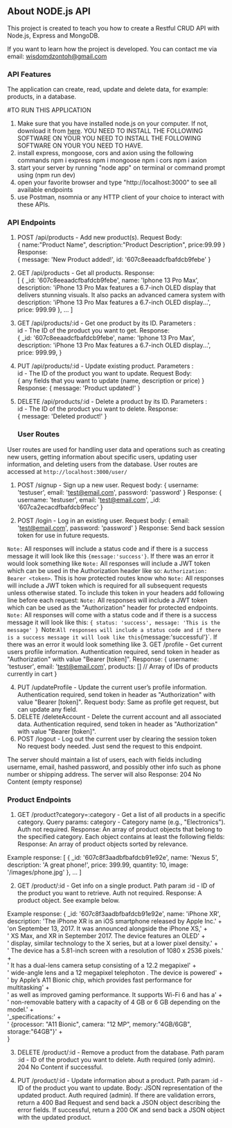 ## About NODE.js API

This project is created to teach you how to create a Restful CRUD API with Node.js, Express and MongoDB.

If you want to learn how the project is developed. You can contact me via email: wisdomdzontoh@gmail.com

### API Features

The application can create, read, update and delete data, for example: products, in a database.

#TO RUN THIS APPLICATION

1. Make sure that you have installed node.js on your computer. If not, download it from [here](https://nodejs.org/en/). YOU NEED TO INSTALL THE FOLLOWING SOFTWARE ON YOUR YOU NEED TO INSTALL THE FOLLOWING SOFTWARE ON YOUR YOU NEED TO HAVE.
2. install express, mongoose, cors and axion using the following commands
   npm i express
   npm i mongoose
   npm i cors
   npm i axion
3. start your server by running "node app" on terminal or command prompt using (npm run dev)
4. open your favorite browser and type "http://localhost:3000" to see all available endpoints
5. use Postman, nsomnia or any HTTP client of your choice to interact with these APIs.

### API Endpoints

1. POST /api/products - Add new product(s).
   Request Body:  
    {
   name:"Product Name",
   description:"Product Description",
   price:99.99
   }
   Response:  
    { message: 'New Product added!', id: '607c8eeaadcfbafdcb9febe' }

2. GET /api/products - Get all products.
   Response:  
    [
   {
   _id: '607c8eeaadcfbafdcb9febe',
   name: 'Iphone 13 Pro Max',
   description: 'iPhone 13 Pro Max features a 6.7-inch OLED display that delivers stunning visuals. It also packs an advanced camera system with
   description: 'iPhone 13 Pro Max features a 6.7-inch OLED display...',
   price: 999.99
   },
   ...
   ]

3. GET /api/products/:id - Get one product by its ID.
   Parameters :  
    id - The ID of the product you want to get.
   Response:  
    {
   \_id: '607c8eeaadcfbafdcb9febe',
   name: 'Iphone 13 Pro Max',
   description: 'iPhone 13 Pro Max features a 6.7-inch OLED display...',
   price: 999.99,
   }

4. PUT /api/products/:id - Update existing product.
   Parameters :  
    id - The ID of the product you want to update.
   Request Body:  
    { any fields that you want to update (name, description or price) }
   Response:
   { message: 'Product updated!' }

5. DELETE /api/products/:id - Delete a product by its ID.
   Parameters :  
    id - The ID of the product you want to delete.
   Response:  
    { message: 'Deleted product!' }
   ### User Routes

User routes are used for handling user data and operations such as creating new users, getting information about specific users, updating user information, and deleting users from the database.
User routes are accessed at `http://localhost:3000/user/`

1. POST /signup - Sign up a new user.
   Request body:
   {
   username: 'testuser',
   email: 'test@email.com',
   password: 'password'
   }
   Response:
   {
   username: 'testuser',
   email: 'test@email.com',
   \_id: '607ca2ecacdfbafdcb9fecc'
   }

2. POST /login - Log in an existing user.
   Request body:
   {
   email: 'test@email.com',
   password: 'password'
   }
   Response:
   Send back session token for use in future requests.

`Note:` All responses will include a status code and if there is a success message it will look like this `{message:'success'}`. If there was an error it would look something like
`Note:` All responses will include a JWT token which can be used in the Authorization header like so: `Authorization: Bearer <token>`. This is how protected routes know who
`Note:` All responses will include a JWT token which is required for all subsequent requests unless otherwise stated. To include this token in your headers add following line before each request:
`Note:` All responses will include a JWT token which can be used as the "Authorization" header for protected endpoints.
`Note:` All responses will come with a status code and if there is a success message it will look like this: `{ status: 'success', message: 'This is the message' }
`Note:`All responses will include a status code and if there is a success message it will look like this`{message:'successful'}`. If there was an error it would look something like 3. GET /profile - Get current users profile information.
Authentication required, send token in header as "Authorization" with value "Bearer [token]".
Response:
{
username: 'testuser',
email: 'test@email.com',
products: [] // Array of IDs of products currently in cart
}

4. PUT /updateProfile - Update the current user’s profile information.
   Authentication required, send token in header as "Authorization" with value "Bearer [token]".
   Request body:
   Same as profile get request, but can update any field.
5. DELETE /deleteAccount - Delete the current account and all associated data.
   Authentication required, send token in header as "Authorization" with value "Bearer [token]".
6. POST /logout - Log out the current user by clearing the session token
   No request body needed. Just send the request to this endpoint.

The server should maintain a list of users, each with fields including username, email, hashed password, and possibly other info such as phone number or shipping address. The server will also
Response: 204 No Content (empty response)

### Product Endpoints

1. GET /product?category=:category - Get a list of all products in a specific category.
   Query params:
   category - Category name (e.g., "Electronics").
   Auth not required.
   Response: An array of product objects that belong to the specified category. Each object contains at least the following fields:
   Response: An array of product objects sorted by relevance.

Example response:
[
{
_id: '607c8f3aadbfbafdcb91e92e',
name: 'Nexus 5',
description: 'A great phone!',
price: 399.99,
quantity: 10,
image: '/images/phone.jpg'
},
...
]

2. GET /product/:id - Get info on a single product.
   Path param :id - ID of the product you want to retrieve.
   Auth not required.
   Response: A product object. See example below.

Example response:
{
\_id: '607c8f3aadbfbafdcb91e92e',
name: 'iPhone XR',
description: 'The iPhone XR is an iOS smartphone released by Apple Inc.' +
'on September 13, 2017. It was announced alongside the iPhone XS,' +  
 ' XS Max, and XR in September 2017. The device features an OLED' +  
 ' display, similar technology to the X series, but at a lower pixel density.' +  
 ' The device has a 5.81-inch screen with a resolution of 1080 x 2536 pixels.' +  
 ' It has a dual-lens camera setup consisting of a 12.2 megapixel' +  
 ' wide-angle lens and a 12 megapixel telephoton . The device is powered' +  
 ' by Apple’s A11 Bionic chip, which provides fast performance for multitasking' +  
 ' as well as improved gaming performance. It supports Wi-Fi 6 and has a' +  
 ' non-removable battery with a capacity of 4 GB or 6 GB depending on the model.' +  
 '\_specifications:' +  
 ' {processor: "A11 Bionic", camera: "12 MP", memory:"4GB/6GB", storage:"64GB"}' +  
}

3. DELETE /product/:id - Remove a product from the database.
   Path param :id - ID of the product you want to delete.
   Auth required (only admin).
   204 No Content if successful.

4. PUT /product/:id - Update information about a product.
   Path param :id - ID of the product you want to update.
   Body: JSON representation of the updated product.
   Auth required (admin).
   If there are validation errors, return a 400 Bad Request and send back a JSON
   object describing the error fields.
   If successful, return a 200 OK and send back a JSON object with the updated
   product.
